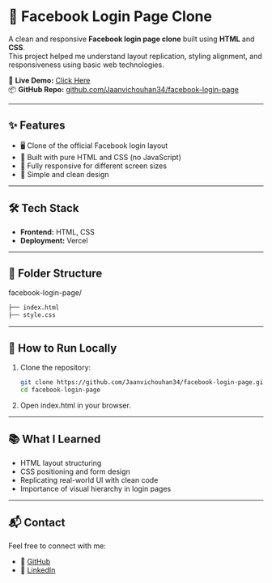 # 🔐 Facebook Login Page Clone

A clean and responsive **Facebook login page clone** built using **HTML** and **CSS**.  
This project helped me understand layout replication, styling alignment, and responsiveness using basic web technologies.

🔗 **Live Demo:** [Click Here](https://facebook-login-page-ruby-sigma.vercel.app)  
📦 **GitHub Repo:** [github.com/Jaanvichouhan34/facebook-login-page](https://github.com/Jaanvichouhan34/facebook-login-page)

---

## ✨ Features

- 🖥️ Clone of the official Facebook login layout
- 🎨 Built with pure HTML and CSS (no JavaScript)
- 📱 Fully responsive for different screen sizes
- 🧩 Simple and clean design

---

## 🛠️ Tech Stack

- **Frontend:** HTML, CSS  
- **Deployment:** Vercel

---

## 📁 Folder Structure
facebook-login-page/
```bash
├── index.html
├── style.css
```

---

## 🚀 How to Run Locally

1. Clone the repository:
   ```bash
   git clone https://github.com/Jaanvichouhan34/facebook-login-page.git
   cd facebook-login-page

2. Open index.html in your browser.

---
   ## 📚 What I Learned

- HTML layout structuring  
- CSS positioning and form design  
- Replicating real-world UI with clean code  
- Importance of visual hierarchy in login pages  

---

## 📬 Contact

Feel free to connect with me:

- 🔗 [GitHub](https://github.com/Jaanvichouhan34)  
- 💼 [LinkedIn](https://www.linkedin.com/in/jaanvi-chouhan-b83158313)

